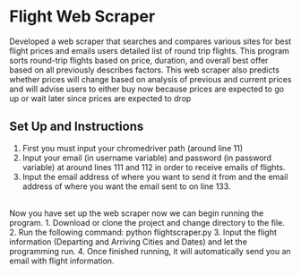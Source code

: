 # Flight Web Scraper
Developed a web scraper that searches and compares various sites for best flight prices and emails users detailed list of round trip flights. This program sorts round-trip flights based on price, duration, and overall best offer based on all previously describes factors. This web scraper also predicts whether prices will change based on analysis of previous and current prices and will advise users to either buy now because prices are expected to go up or wait later since prices are expected to drop

## Set Up and Instructions 
1. First you must input your chromedriver path (around line 11)
2. Input your email (in username variable) and password (in password variable) at around lines 111 and 112 in order to receive emails of flights.
3. Input the email address of where you want to send it from and the email address of where you want the email sent to on line 133.
<br>
Now you have set up the web scraper now we can begin running the program.
1. Download or clone the project and change directory to the file.
2. Run the following command: python flightscraper.py
3. Input the flight information (Departing and Arriving Cities and Dates) and let the programming run.
4. Once finished running, it will automatically send you an email with flight information.
